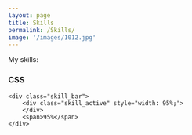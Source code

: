 ```yaml
---
layout: page
title: Skills
permalink: /Skills/
image: '/images/1012.jpg'
---
```

My skills:



<!-- *** Matrix add-ons Skills bar *** -->
<div class="skill skill-small">
    <h3>
        <span class="skill_name">CSS</span>
    </h3>

    <div class="skill_bar">
        <div class="skill_active" style="width: 95%;">
        </div>
        <span>95%</span>
    </div>
</div>